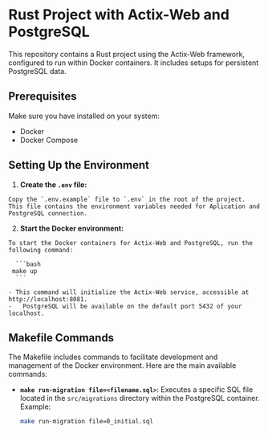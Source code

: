 # Rust Project with Actix-Web and PostgreSQL

This repository contains a Rust project using the Actix-Web framework, configured to run within Docker containers. It includes setups for persistent PostgreSQL data.

## Prerequisites

Make sure you have installed on your system:

- Docker
- Docker Compose

## Setting Up the Environment

  1. **Create the `.env` file:**

    Copy the `.env.example` file to `.env` in the root of the project. This file contains the environment variables needed for Aplication and PostgreSQL connection.

  2. **Start the Docker environment:**

    To start the Docker containers for Actix-Web and PostgreSQL, run the following command:

      ```bash
     make up
      ```

    - This command will initialize the Actix-Web service, accessible at http://localhost:8081.
    -	PostgreSQL will be available on the default port 5432 of your localhost.

## Makefile Commands

  The Makefile includes commands to facilitate development and management of the Docker environment. Here are the main available commands:

  - **`make run-migration file=<filename.sql>`**: Executes a specific SQL file located in the `src/migrations` directory within the PostgreSQL container. Example:

    ```bash
    make run-migration file=0_initial.sql
    ```
